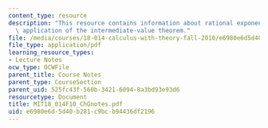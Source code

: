 ```yaml
---
content_type: resource
description: "This resource contains information about rational exponents \u2013 an\
  \ application of the intermediate-value theorem."
file: /media/courses/18-014-calculus-with-theory-fall-2010/e6980e6d5d40b281c9bcb94436df2196_MIT18_014F10_ChGnotes.pdf
file_type: application/pdf
learning_resource_types:
- Lecture Notes
ocw_type: OCWFile
parent_title: Course Notes
parent_type: CourseSection
parent_uid: 525fc43f-560b-3421-6094-8a3bd93e93d6
resourcetype: Document
title: MIT18_014F10_ChGnotes.pdf
uid: e6980e6d-5d40-b281-c9bc-b94436df2196
---
```


